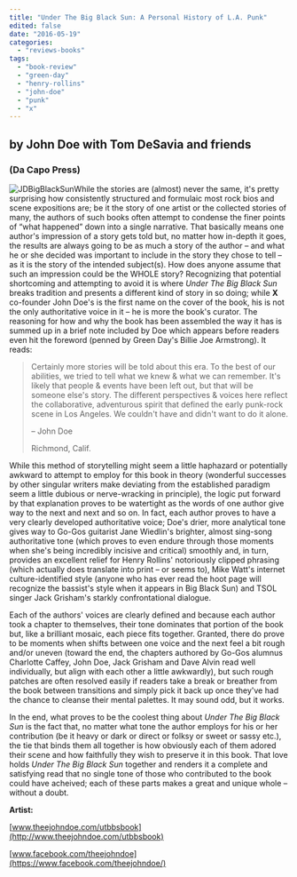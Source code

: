 ```yaml
---
title: "Under The Big Black Sun: A Personal History of L.A. Punk"
edited: false
date: "2016-05-19"
categories:
  - "reviews-books"
tags:
  - "book-review"
  - "green-day"
  - "henry-rollins"
  - "john-doe"
  - "punk"
  - "x"
---
```


## by John Doe with Tom DeSavia and friends

### (Da Capo Press)

![JDBigBlackSun](https://hellbound.ca/wp-content/uploads/2016/05/JDBigBlackSun-228x300.jpg)While the stories are (almost) never the same, it's pretty surprising how consistently structured and formulaic most rock bios and scene expositions are; be it the story of one artist or the collected stories of many, the authors of such books often attempt to condense the finer points of “what happened” down into a single narrative. That basically means one author's impression of a story gets told but, no matter how in-depth it goes, the results are always going to be as much a story of the author – and what he or she decided was important to include in the story they chose to tell – as it is the story of the intended subject(s). How does anyone assume that such an impression could be the WHOLE story? Recognizing that potential shortcoming and attempting to avoid it is where _Under The Big Black Sun_ breaks tradition and presents a different kind of story in so doing; while **X** co-founder John Doe's is the first name on the cover of the book, his is not the only authoritative voice in it – he is more the book's curator. The reasoning for how and why the book has been assembled the way it has is summed up in a brief note included by Doe which appears before readers even hit the foreword (penned by Green Day's Billie Joe Armstrong). It reads:

> Certainly more stories will be told about this era. To the best of our abilities, we tried to tell what we knew & what we can remember. It's likely that people & events have been left out, but that will be someone else's story. The different perspectives & voices here reflect the collaborative, adventurous spirit that defined the early punk-rock scene in Los Angeles. We couldn't have and didn't want to do it alone.
>
> – John Doe
>
> Richmond, Calif.

While this method of storytelling might seem a little haphazard or potentially awkward to attempt to employ for this book in theory (wonderful successes by other singular writers make deviating from the established paradigm seem a little dubious or nerve-wracking in principle), the logic put forward by that explanation proves to be watertight as the words of one author give way to the next and next and so on. In fact, each author proves to have a very clearly developed authoritative voice; Doe's drier, more analytical tone gives way to Go-Gos guitarist Jane Wiedlin's brighter, almost sing-song authoritative tone (which proves to even endure through those moments when she's being incredibly incisive and critical) smoothly and, in turn, provides an excellent relief for Henry Rollins' notoriously clipped phrasing (which actually does translate into print – or seems to), Mike Watt's internet culture-identified style (anyone who has ever read the hoot page will recognize the bassist's style when it appears in Big Black Sun) and TSOL singer Jack Grisham's starkly confrontational dialogue.

Each of the authors' voices are clearly defined and because each author took a chapter to themselves, their tone dominates that portion of the book but, like a brilliant mosaic, each piece fits together. Granted, there do prove to be moments when shifts between one voice and the next feel a bit rough and/or uneven (toward the end, the chapters authored by Go-Gos alumnus Charlotte Caffey, John Doe, Jack Grisham and Dave Alvin read well individually, but align with each other a little awkwardly), but such rough patches are often resolved easily if readers take a break or breather from the book between transitions and simply pick it back up once they've had the chance to cleanse their mental palettes. It may sound odd, but it works.

In the end, what proves to be the coolest thing about _Under The Big Black Sun_ is the fact that, no matter what tone the author employs for his or her contribution (be it heavy or dark or direct or folksy or sweet or sassy etc.), the tie that binds them all together is how obviously each of them adored their scene and how faithfully they wish to preserve it in this book. That love holds _Under The Big Black Sun_ together and renders it a complete and satisfying read that no single tone of those who contributed to the book could have acheived; each of these parts makes a great and unique whole – without a doubt.

**Artist:**

[www.theejohndoe.com/utbbsbook](http://www.theejohndoe.com/utbbsbook)

[www.facebook.com/theejohndoe](https://www.facebook.com/theejohndoe/)
